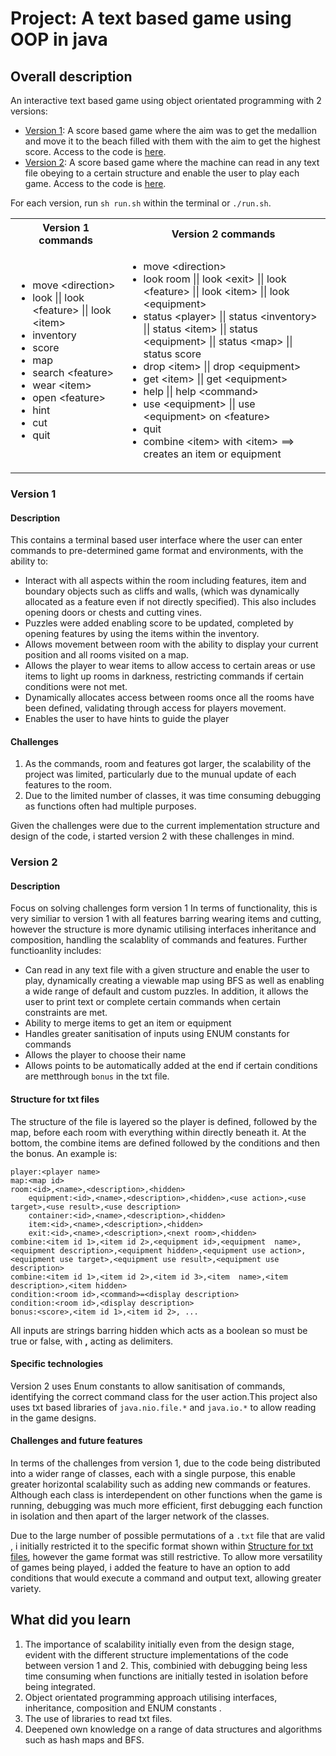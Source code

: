# Project: A text based game using OOP in java

## Overall description 
An interactive text based game using object orientated programming with 2 versions:
- [Version 1](#version-1): A score based game where the aim was to get the medallion and move it to the beach filled with them with the aim to get the highest score. Access to the code is [here](/Txt-based%20game/Version%201/).
- [Version 2](#version-2): A score based game where the machine can read in any text file obeying to a certain structure and enable the user to play each game. Access to the code is [here](/Txt-based%20game/Version%202/).

For each version, run `sh run.sh` within the terminal or `./run.sh`. 

<table><tr>
<th>Version 1 commands</th>
<th>Version 2 commands</th>
</tr>
<tr><td>

- move &lt;direction&gt; 
- look || look &lt;feature&gt; || look &lt;item&gt; 
- inventory
- score 
- map 
- search &lt;feature&gt; 
- wear &lt;item&gt; 
- open &lt;feature&gt; 
- hint 
- cut 
- quit 

</td>
<td>

- move &lt;direction&gt;
- look room || look &lt;exit&gt; || look &lt;feature&gt; || look &lt;item&gt; || look &lt;equipment&gt; 
- status &lt;player&gt; || status &lt;inventory&gt; || status &lt;item&gt; || status &lt;equipment&gt; || status &lt;map&gt; || status score
- drop &lt;item&gt; || drop &lt;equipment&gt;
- get &lt;item&gt; || get &lt;equipment&gt;
- help || help &lt;command&gt;
- use &lt;equipment&gt; || use &lt;equipment&gt; on &lt;feature&gt;
- quit 
- combine &lt;item&gt; with &lt;item&gt; ==> creates an item or equipment

</td></tr></table>

### Version 1  
#### Description  
This contains a terminal based user interface where the user can enter commands to pre-determined game format and environments, with the ability to:
- Interact with all aspects within the room including features, item and boundary objects such as cliffs and walls, (which was dynamically allocated as a feature even if not directly specified). This also includes opening doors or chests and cutting vines.
- Puzzles were added enabling score to be updated, completed by opening features by using the items within the inventory.
- Allows movement between room with the ability to display your current position and all rooms visited on a map.
- Allows the player to wear items to allow access to certain areas or use items to light up rooms in darkness, restricting commands if certain conditions were not met.
- Dynamically allocates access between rooms once all the rooms have been defined, validating through access for players movement.
- Enables the user to have hints to guide the player


#### Challenges 
1. As the commands, room and features got larger, the scalability of the project was limited, particularly due to the munual update of each features to the room. 
2. Due to the limited number of classes, it was time consuming debugging as functions often had multiple purposes.

Given the challenges were due to the current implementation structure and design of the code, i started version 2 with these challenges in mind. 


### Version 2  
#### Description
Focus on solving challenges form version 1
In terms of functionality, this is very similiar to version 1 with all features barring wearing items and cutting, however the structure is more dynamic utilising interfaces inheritance and composition, handling the scalablity of commands and features. Further functioanlity includes:
- Can read in any text file with a given structure and enable the user to play, dynamically creating a viewable map using BFS as well as enabling a wide range of default and custom puzzles. In addition, it allows the user to print text or complete certain commands when certain constraints are met.
- Ability to merge items to get an item or equipment
- Handles greater sanitisation of inputs using ENUM constants for commands
- Allows the player to choose their name
- Allows points to be automatically added at the end if certain conditions are metthrough `bonus` in the txt file.

#### Structure for txt files
The structure of the file is layered so the player is defined, followed by the map, before each room with everything within directly beneath it. At the bottom, the combine items are defined followed by the conditions and then the bonus. An example is:

```
player:<player name>
map:<map id>
room:<id>,<name>,<description>,<hidden>  
    equipment:<id>,<name>,<description>,<hidden>,<use action>,<use target>,<use result>,<use description>  
    container:<id>,<name>,<description>,<hidden>  
    item:<id>,<name>,<description>,<hidden>  
    exit:<id>,<name>,<description>,<next room>,<hidden>  
combine:<item id 1>,<item id 2>,<equipment id>,<equipment  name>,<equipment description>,<equipment hidden>,<equipment use action>,<equipment use target>,<equipment use result>,<equipment use description>  
combine:<item id 1>,<item id 2>,<item id 3>,<item  name>,<item description>,<item hidden>  
condition:<room id>,<command>=<display description>  
condition:<room id>,<display description>  
bonus:<score>,<item id 1>,<item id 2>, ...
```

All inputs are strings barring hidden which acts as a boolean so must be true or false, with **,** acting as delimiters.

#### Specific technologies
Version 2 uses Enum constants to allow sanitisation of commands, identifying the correct command class for the user action.This project also uses txt based libraries of `java.nio.file.*` and `java.io.*` to allow reading in the game designs.

#### Challenges and future features
In terms of the challenges from version 1, due to the code being distributed into a wider range of classes, each with a single purpose, this enable greater horizontal scalability such as adding new commands or features. Although each class is interdependent on other functions when the game is running, debugging was much more efficient, first debugging each function in isolation and then apart of the larger network of the classes.

Due to the large number of possible permutations of a `.txt` file that are valid , i initially restricted it to the specific format shown within [Structure for txt files](#structure-for-txt-files), however the game format was still restrictive. To allow more versatility of games being played, i added the feature to have an option to add conditions that would execute a command and output text, allowing greater variety.
 
## What did you learn
1. The importance of scalability initially even from the design stage, evident with the different structure implementations of the code between version 1 and 2. This, combinied with debugging being less time consuming when functions are initially tested in isolation before being integrated.
2. Object orientated programming approach utilising interfaces, inheritance, composition and ENUM constants .
3. The use of libraries to read txt files.
4. Deepened own knowledge on a range of data structures and algorithms such as hash maps and BFS.
